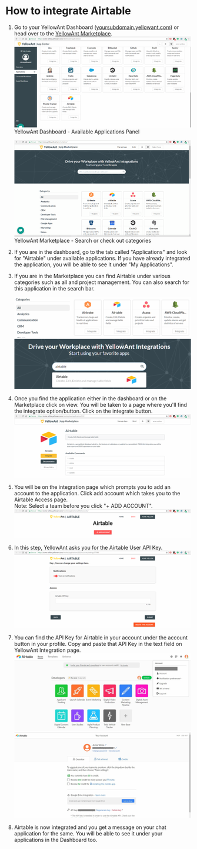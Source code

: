 # **How to integrate Airtable**

1. Go to your YellowAnt Dashboard \([yoursubdomain.yellowant.com](/yoursubdomain.yellowant.com)\) or head over to the [YellowAnt Marketplace](https://www.yellowant.com/marketplace).  
   ![](/assets/airtable1.png)YellowAnt Dashboard - Available Applications Panel

   ![](/assets/InstaMP.png)YellowAnt Marketplace - Search or check out categories

2. If you are in the dashboard, go to the tab called "Applications" and look for "Airtable" under available applications. If you have already integrated the application, you will be able to see it under "My Applications".

3. If you are in the Marketplace you can find Airtable under various categories such as all and project management. You can also search for this application in the search bar.

   ![](/assets/asana1.png)  
   ![](/assets/airtable2.png)

4. Once you find the application either in the dashboard or on the Marketplace click on view. You will be taken to a page where you'll find the integrate option/button. Click on the integrate button.  
   ![](/assets/airtable3.png)

5. You will be on the integration page which prompts you to add an account to the application. Click add account which takes you to the Airtable Access page.  
   Note: Select a team before you click "+ ADD ACCOUNT".  
   ![](/assets/airtable4.png)

6. In this step, YellowAnt asks you for the Airtable User API Key.  
   ![](/assets/airtable8.png)

7. You can find the API Key for Airtable in your account under the account button in your profile. Copy and paste that API Key in the text field on YellowAnt Integration page.  
   ![](/assets/aitable9.JPG)  
   ![](/assets/aitable10.JPG)

8. Airtable is now integrated and you get a message on your chat application for the same. You will be able to see it under your applications in the Dashboard too.



